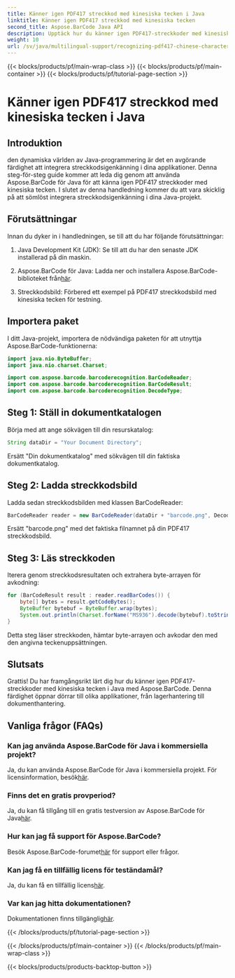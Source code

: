 ```yaml
---
title: Känner igen PDF417 streckkod med kinesiska tecken i Java
linktitle: Känner igen PDF417 streckkod med kinesiska tecken
second_title: Aspose.BarCode Java API
description: Upptäck hur du känner igen PDF417-streckkoder med kinesiska tecken i Java med Aspose.BarCode. Följ vår omfattande handledning för sömlös integration.
weight: 10
url: /sv/java/multilingual-support/recognizing-pdf417-chinese-characters/
---
```


{{< blocks/products/pf/main-wrap-class >}}
{{< blocks/products/pf/main-container >}}
{{< blocks/products/pf/tutorial-page-section >}}

# Känner igen PDF417 streckkod med kinesiska tecken i Java


## Introduktion

den dynamiska världen av Java-programmering är det en avgörande färdighet att integrera streckkodsigenkänning i dina applikationer. Denna steg-för-steg guide kommer att leda dig genom att använda Aspose.BarCode för Java för att känna igen PDF417 streckkoder med kinesiska tecken. I slutet av denna handledning kommer du att vara skicklig på att sömlöst integrera streckkodsigenkänning i dina Java-projekt.

## Förutsättningar

Innan du dyker in i handledningen, se till att du har följande förutsättningar:

1. Java Development Kit (JDK): Se till att du har den senaste JDK installerad på din maskin.

2.  Aspose.BarCode för Java: Ladda ner och installera Aspose.BarCode-biblioteket från[här](https://releases.aspose.com/barcode/java/).

3. Streckkodsbild: Förbered ett exempel på PDF417 streckkodsbild med kinesiska tecken för testning.

## Importera paket

I ditt Java-projekt, importera de nödvändiga paketen för att utnyttja Aspose.BarCode-funktionerna:

```java
import java.nio.ByteBuffer;
import java.nio.charset.Charset;

import com.aspose.barcode.barcoderecognition.BarCodeReader;
import com.aspose.barcode.barcoderecognition.BarCodeResult;
import com.aspose.barcode.barcoderecognition.DecodeType;
```

## Steg 1: Ställ in dokumentkatalogen

Börja med att ange sökvägen till din resurskatalog:

```java
String dataDir = "Your Document Directory";
```

Ersätt "Din dokumentkatalog" med sökvägen till din faktiska dokumentkatalog.

## Steg 2: Ladda streckkodsbild

Ladda sedan streckkodsbilden med klassen BarCodeReader:

```java
BarCodeReader reader = new BarCodeReader(dataDir + "barcode.png", DecodeType.PDF_417);
```

Ersätt "barcode.png" med det faktiska filnamnet på din PDF417 streckkodsbild.

## Steg 3: Läs streckkoden

Iterera genom streckkodsresultaten och extrahera byte-arrayen för avkodning:

```java
for (BarCodeResult result : reader.readBarCodes()) {
    byte[] bytes = result.getCodeBytes();
    ByteBuffer bytebuf = ByteBuffer.wrap(bytes);
    System.out.println(Charset.forName("MS936").decode(bytebuf).toString());
}
```

Detta steg läser streckkoden, hämtar byte-arrayen och avkodar den med den angivna teckenuppsättningen.

## Slutsats

Grattis! Du har framgångsrikt lärt dig hur du känner igen PDF417-streckkoder med kinesiska tecken i Java med Aspose.BarCode. Denna färdighet öppnar dörrar till olika applikationer, från lagerhantering till dokumenthantering.

## Vanliga frågor (FAQs)

### Kan jag använda Aspose.BarCode för Java i kommersiella projekt?
 Ja, du kan använda Aspose.BarCode för Java i kommersiella projekt. För licensinformation, besök[här](https://purchase.aspose.com/buy).

### Finns det en gratis provperiod?
 Ja, du kan få tillgång till en gratis testversion av Aspose.BarCode för Java[här](https://releases.aspose.com/).

### Hur kan jag få support för Aspose.BarCode?
 Besök Aspose.BarCode-forumet[här](https://forum.aspose.com/c/barcode/13) för support eller frågor.

### Kan jag få en tillfällig licens för teständamål?
Ja, du kan få en tillfällig licens[här](https://purchase.aspose.com/temporary-license/).

### Var kan jag hitta dokumentationen?
 Dokumentationen finns tillgänglig[här](https://reference.aspose.com/barcode/java/).

{{< /blocks/products/pf/tutorial-page-section >}}

{{< /blocks/products/pf/main-container >}}
{{< /blocks/products/pf/main-wrap-class >}}

{{< blocks/products/products-backtop-button >}}
